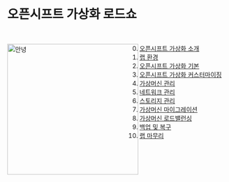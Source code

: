 # 오픈시프트 가상화 로드쇼

<br>

<img align="left" src="./common-images/이승일--II_컴퓨터.png" width="300px" height="300px" title="100px" alt="안녕"></img>

0. [오픈시프트 가상화 소개](./labs/openshift_virt_overview.md)
1. [랩 환경](./labs/lab_review.md)
2. [오픈시프트 가상화 기본](./labs/openshift_virt_basic.md)
3. [오픈시프트 가상화 커스터마이징](./labs/openshift_virt_customization.md)
4. [가상머신 관리](./labs/vm_management.md)
5. [네트워크 관리](./labs/network_management.md)
6. [스토리지 관리](./labs/storage_management.md)
7. [가상머신 마이그레이션](./labs/vm_migration.md)
8. [가상머신 로드밸런싱](./labs/vm_load_balancing.md)
9. [백업 및 복구](./labs/backup_and_restore.md)
10. [랩 마무리](./labs/close.md)
